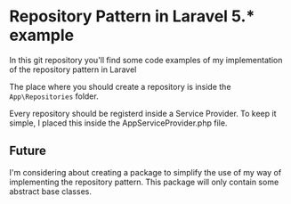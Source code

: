 # Repository Pattern in Laravel 5.* example

In this git repository you'll find some code examples of my implementation of the repository pattern in Laravel

The place where you should create a repository is inside the `App\Repositories` folder.

Every repository should be registerd inside a Service Provider. To keep it simple, I placed this inside the AppServiceProvider.php file.

## Future

I'm considering about creating a package to simplify the use of my way of implementing the repository pattern.
This package will only contain some abstract base classes.
